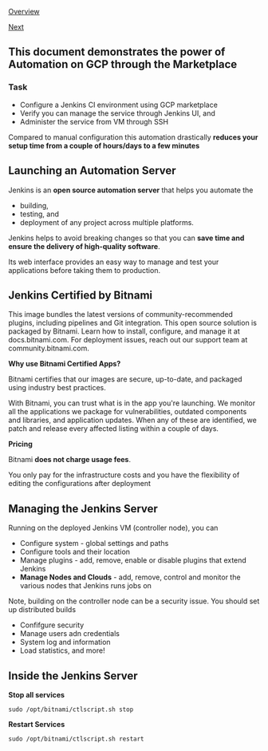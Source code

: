 
[Overview](https://github.com/paulowe/gcp/blob/main/readme.md)

[Next](https://github.com/paulowe/gcp/blob/main/automation-on-gcp.md)

## This document demonstrates the power of Automation on GCP through the Marketplace

### Task 
- Configure a Jenkins CI environment using GCP marketplace
- Verify you can manage the service through Jenkins UI, and 
- Administer the service from VM through SSH


Compared to manual configuration this automation drastically **reduces your setup time from a couple of hours/days to a few minutes**

## Launching an Automation Server
Jenkins is an **open source automation server** that helps you automate the 
- building, 
- testing, and 
- deployment of any project across multiple platforms. 

Jenkins helps to avoid breaking changes so that you can **save time and ensure the delivery of high-quality software**. 

Its web interface provides an easy way to manage and test your applications before taking them to production. 

## Jenkins Certified by Bitnami
This image bundles the latest versions of community-recommended plugins, including pipelines and Git integration. This open source solution is packaged by Bitnami. Learn how to install, configure, and manage it at docs.bitnami.com. For deployment issues, reach out our support team at community.bitnami.com.

**Why use Bitnami Certified Apps?**

Bitnami certifies that our images are secure, up-to-date, and packaged using industry best practices.

With Bitnami, you can trust what is in the app you're launching. We monitor all the applications we package for vulnerabilities, outdated components and libraries, and application updates. When any of these are identified, we patch and release every affected listing within a couple of days.

**Pricing**

Bitnami **does not charge usage fees**.

You only pay for the infrastructure costs and you have the flexibility of editing the configurations after deployment

## Managing the Jenkins Server
Running on the deployed Jenkins VM (controller node), you can
- Configure system - global settings and paths
- Configure tools and their location 
- Manage plugins - add, remove, enable or disable plugins that extend Jenkins
- **Manage Nodes and Clouds** - add, remove, control and monitor the various nodes that Jenkins runs jobs on

Note, building on the controller node can be a security issue. You should set up distributed builds

- Confifgure security
- Manage users adn credentials
- System log and information
- Load statistics, and more!

## Inside the Jenkins Server

**Stop all services**

```sudo /opt/bitnami/ctlscript.sh stop```

**Restart Services**

```sudo /opt/bitnami/ctlscript.sh restart```
